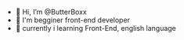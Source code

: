 - 👋 Hi, I’m @ButterBoxx
- 👀 I'm begginer front-end developer
- 🌱 currently i learning Front-End, english language

